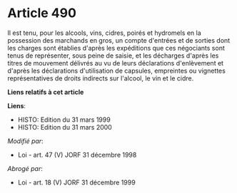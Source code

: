 # Article 490

Il est tenu, pour les alcools, vins, cidres, poirés et hydromels en la possession des marchands en gros, un compte d'entrées
et de sorties dont les charges sont établies d'après les expéditions que ces négociants sont tenus de représenter, sous peine
de saisie, et les décharges d'après les titres de mouvement délivrés au vu de leurs déclarations d'enlèvement et d'après les
déclarations d'utilisation de capsules, empreintes ou vignettes représentatives de droits indirects sur l'alcool, le vin et
le cidre.

**Liens relatifs à cet article**

**Liens**:

  - HISTO: Edition du 31 mars 1999
  - HISTO: Edition du 31 mars 2000

_Modifié par_:

  - Loi - art. 47 (V) JORF 31 décembre 1998

_Abrogé par_:

  - Loi - art. 18 (V) JORF 31 décembre 1999
